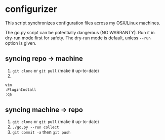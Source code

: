 # configurizer
This script synchronizes configuration files across my OSX/Linux machines.

The go.py script can be potentially dangerous (NO WARRANTY). Run it in dry-run mode first for safety. The dry-run mode is default, unless `--run` option is given.

## syncing repo -> machine
1. `git clone` or `git pull` (make it up-to-date)
2.  
```./go.py --run deploy/
vim
:PluginInstall
:qa
```

## syncing machine -> repo
1. `git clone` or `git pull` (make it up-to-date)
2. `./go.py --run collect`
3. `git commit -a` then `git push`
